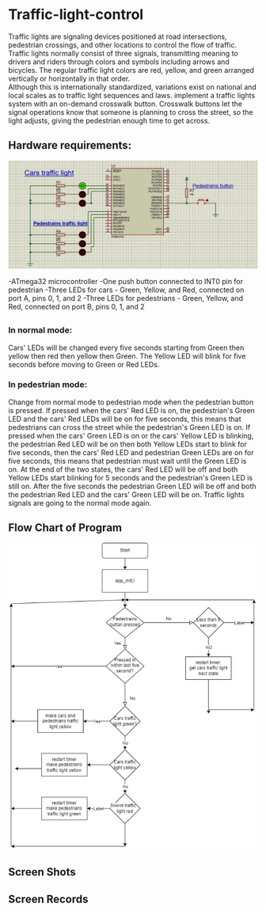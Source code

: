  # Traffic-light-control
 Traffic lights are signaling devices positioned at road intersections, pedestrian crossings, and other locations to control the flow of traffic.  
 Traffic lights normally consist of three signals, transmitting meaning to drivers and riders through colors and symbols including arrows and bicycles.
 The regular traffic light colors are red, yellow, and green arranged vertically or horizontally in that order.  
 Although this is internationally standardized, variations exist on national and local scales as to traffic light sequences and laws.
 implement a traffic lights system with an on-demand crosswalk button. 
 Crosswalk buttons let the signal operations know that someone is planning to cross the street, so the light adjusts, giving the pedestrian enough time to get across.
 ## Hardware requirements:
 ![Hardware](screenshoots/simulation.jpg)
 
 -ATmega32 microcontroller
 -One push button connected to INT0 pin for pedestrian
 -Three LEDs for cars - Green, Yellow, and Red, connected on port A, pins 0, 1, and 2
 -Three LEDs for pedestrians - Green, Yellow, and Red, connected on port B, pins 0, 1, and 2
 ## 
 ### In normal mode:
 Cars' LEDs will be changed every five seconds starting from Green then yellow then red then yellow then Green.
 The Yellow LED will blink for five seconds before moving to Green or Red LEDs.
 ### In pedestrian mode:
 Change from normal mode to pedestrian mode when the pedestrian button is pressed.
 If pressed when the cars' Red LED is on, the pedestrian's Green LED and the cars' Red LEDs will be on for five seconds, this means that pedestrians can cross the street
 while the pedestrian's Green LED is on.
 If pressed when the cars' Green LED is on or the cars' Yellow LED is blinking, the pedestrian Red LED will be on then both Yellow LEDs start to blink for five seconds,
 then the cars' Red LED and pedestrian Green LEDs are on for five seconds, this means that pedestrian must wait until the Green LED is on.
 At the end of the two states, the cars' Red LED will be off and both Yellow LEDs start blinking for 5 seconds and the pedestrian's Green LED is still on.
 After the five seconds the pedestrian Green LED will be off and both the pedestrian Red LED and the cars' Green LED will be on.
 Traffic lights signals are going to the normal mode again.
 
## Flow Chart of Program
![Traffic-light-control_flowChart](screenshoots/flowChart.png)
## Screen Shots  
## Screen Records 
 